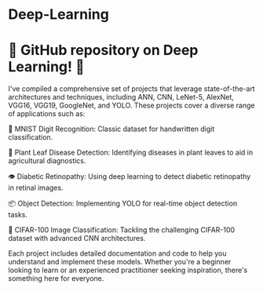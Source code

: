 # Deep-Learning
# 🚀 GitHub repository on Deep Learning! 🌟

I've compiled a comprehensive set of projects that leverage state-of-the-art architectures and techniques, including ANN, CNN, LeNet-5, AlexNet, VGG16, VGG19, GoogleNet, and YOLO. These projects cover a diverse range of applications such as:

🔢 MNIST Digit Recognition: Classic dataset for handwritten digit classification.

🌿 Plant Leaf Disease Detection: Identifying diseases in plant leaves to aid in agricultural diagnostics.

👁️ Diabetic Retinopathy: Using deep learning to detect diabetic retinopathy in retinal images.

📦 Object Detection: Implementing YOLO for real-time object detection tasks.

🎨 CIFAR-100 Image Classification: Tackling the challenging CIFAR-100 dataset with advanced CNN architectures.

Each project includes detailed documentation and code to help you understand and implement these models. Whether you're a beginner looking to learn or an experienced practitioner seeking inspiration, there's something here for everyone.
